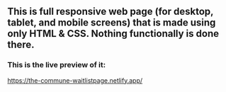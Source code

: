 ## This is full responsive web page (for desktop, tablet, and mobile screens) that is made using only HTML & CSS. Nothing functionally is done there.

### This is the live preview of it:
https://the-commune-waitlistpage.netlify.app/
